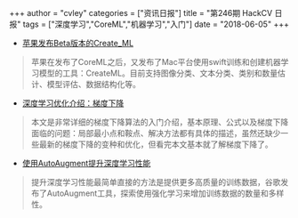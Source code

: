 +++
author = "cvley"
categories = ["资讯日报"]
title = "第246期 HackCV 日报"
tags = ["深度学习","CoreML","机器学习","入门"]
date = "2018-06-05"
+++

- [苹果发布Beta版本的Create_ML](https://developer.apple.com/documentation/create_ml?from=hackcv&hmsr=hackcv.com&utm_medium=hackcv.com&utm_source=hackcv.com)

> 苹果在发布了CoreML之后，又发布了Mac平台使用swift训练和创建机器学习模型的工具：CreateML。目前支持图像分类、文本分类、类别和数量估计、模型评估、数据结构化等。

- [深度学习优化介绍：梯度下降](https://blog.paperspace.com/intro-to-optimization-in-deep-learning-gradient-descent/?from=hackcv&hmsr=hackcv.com&utm_medium=hackcv.com&utm_source=hackcv.com)

> 本文是非常详细的梯度下降算法的入门介绍，基本原理、公式以及梯度下降面临的问题：局部最小点和鞍点、解决方法都有具体的描述，虽然还缺少一些最新的梯度下降的变种和优化，但看完本文基本就了解梯度下降了。

- [使用AutoAugment提升深度学习性能](https://ai.googleblog.com/2018/06/improving-deep-learning-performance.html?from=hackcv&hmsr=hackcv.com&utm_medium=hackcv.com&utm_source=hackcv.com)

> 提升深度学习性能最简单直接的方法是提供更多高质量的训练数据，谷歌发布了AutoAugment工具，探索使用强化学习来增加训练数据的数量和多样性。

